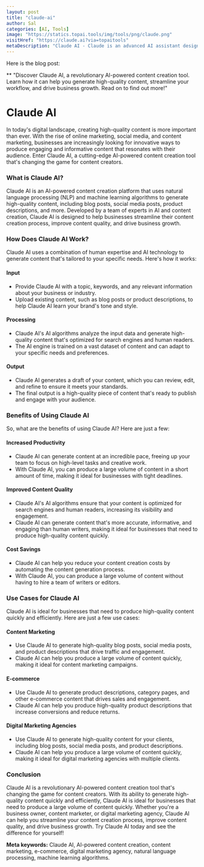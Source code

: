 ```yaml
---
layout: post
title: "claude-ai"
author: Sal
categories: [AI, Tools]
image: "https://statics.topai.tools/img/tools/png/claude.png"
visitHref: "https://claude.ai?via=topaitools"
metaDescription: "Claude AI - Claude is an advanced AI assistant designed for a variety of tasks, including code generation, writing, productivity enhancement, and business automation. It is highly adaptable, intelligent, and customizable to meet diverse user needs."
---
```

Here is the blog post:

**
"Discover Claude AI, a revolutionary AI-powered content creation tool. Learn how it can help you generate high-quality content, streamline your workflow, and drive business growth. Read on to find out more!"

**Claude AI**
================

In today's digital landscape, creating high-quality content is more important than ever. With the rise of online marketing, social media, and content marketing, businesses are increasingly looking for innovative ways to produce engaging and informative content that resonates with their audience. Enter Claude AI, a cutting-edge AI-powered content creation tool that's changing the game for content creators.

### What is Claude AI?

Claude AI is an AI-powered content creation platform that uses natural language processing (NLP) and machine learning algorithms to generate high-quality content, including blog posts, social media posts, product descriptions, and more. Developed by a team of experts in AI and content creation, Claude AI is designed to help businesses streamline their content creation process, improve content quality, and drive business growth.

### How Does Claude AI Work?

Claude AI uses a combination of human expertise and AI technology to generate content that's tailored to your specific needs. Here's how it works:

#### Input

* Provide Claude AI with a topic, keywords, and any relevant information about your business or industry.
* Upload existing content, such as blog posts or product descriptions, to help Claude AI learn your brand's tone and style.

#### Processing

* Claude AI's AI algorithms analyze the input data and generate high-quality content that's optimized for search engines and human readers.
* The AI engine is trained on a vast dataset of content and can adapt to your specific needs and preferences.

#### Output

* Claude AI generates a draft of your content, which you can review, edit, and refine to ensure it meets your standards.
* The final output is a high-quality piece of content that's ready to publish and engage with your audience.

### Benefits of Using Claude AI

So, what are the benefits of using Claude AI? Here are just a few:

#### Increased Productivity

* Claude AI can generate content at an incredible pace, freeing up your team to focus on high-level tasks and creative work.
* With Claude AI, you can produce a large volume of content in a short amount of time, making it ideal for businesses with tight deadlines.

#### Improved Content Quality

* Claude AI's AI algorithms ensure that your content is optimized for search engines and human readers, increasing its visibility and engagement.
* Claude AI can generate content that's more accurate, informative, and engaging than human writers, making it ideal for businesses that need to produce high-quality content quickly.

#### Cost Savings

* Claude AI can help you reduce your content creation costs by automating the content generation process.
* With Claude AI, you can produce a large volume of content without having to hire a team of writers or editors.

### Use Cases for Claude AI

Claude AI is ideal for businesses that need to produce high-quality content quickly and efficiently. Here are just a few use cases:

#### Content Marketing

* Use Claude AI to generate high-quality blog posts, social media posts, and product descriptions that drive traffic and engagement.
* Claude AI can help you produce a large volume of content quickly, making it ideal for content marketing campaigns.

#### E-commerce

* Use Claude AI to generate product descriptions, category pages, and other e-commerce content that drives sales and engagement.
* Claude AI can help you produce high-quality product descriptions that increase conversions and reduce returns.

#### Digital Marketing Agencies

* Use Claude AI to generate high-quality content for your clients, including blog posts, social media posts, and product descriptions.
* Claude AI can help you produce a large volume of content quickly, making it ideal for digital marketing agencies with multiple clients.

### Conclusion

Claude AI is a revolutionary AI-powered content creation tool that's changing the game for content creators. With its ability to generate high-quality content quickly and efficiently, Claude AI is ideal for businesses that need to produce a large volume of content quickly. Whether you're a business owner, content marketer, or digital marketing agency, Claude AI can help you streamline your content creation process, improve content quality, and drive business growth. Try Claude AI today and see the difference for yourself!

**Meta keywords:** Claude AI, AI-powered content creation, content marketing, e-commerce, digital marketing agency, natural language processing, machine learning algorithms.
